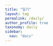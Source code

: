 ```yaml
---
title: "일기"
layout: tag
permalink: /daily/
author_profile: true
taxonomy: daily
sidebar:
  nav: "docs"
---
```

